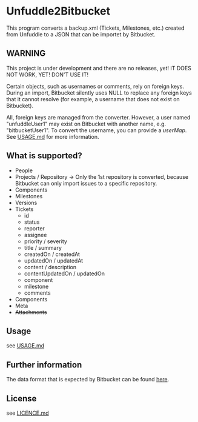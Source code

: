 # Unfuddle2Bitbucket

This program converts a backup.xml (Tickets, Milestones, etc.) created from Unfuddle to a JSON that can be importet by Bitbucket.

## WARNING

This project is under development and there are no releases, yet! IT DOES NOT WORK, YET! DON'T USE IT!

Certain objects, such as usernames or comments, rely on foreign keys. During an import, Bitbucket silently uses NULL to replace any foreign keys that it cannot resolve (for example, a username that does not exist on Bitbucket).

All, foreign keys are managed from the converter. However, a user named "unfuddleUser1" may exist on Bitbucket with another name, e.g. "bitbucketUser1". To convert the username, you can provide a *userMap*. See [USAGE.md](USAGE.md) for more information.

## What is supported?

* People
* Projects / Repository -> Only the 1st repository is converted, because Bitbucket can only import issues to a specific repository.
* Components
* Milestones
* Versions
* Tickets
    * id
    * status
    * reporter
    * assignee
    * priority / severity
    * title / summary
    * createdOn / createdAt
    * updatedOn / updatedAt
    * content / description
    * contentUpdatedOn / updatedOn
    * component
    * milestone
    * comments
* Components
* Meta
* ~~Attachments~~

## Usage

see [USAGE.md](USAGE.md)

## Further information

The data format that is expected by Bitbucket can be found [here](https://confluence.atlassian.com/pages/viewpage.action?pageId=330796872).

## License

see [LICENCE.md](LICENCE.md)
